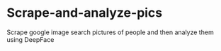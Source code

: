# Scrape-and-analyze-pics
Scrape google image search pictures of people and then analyze them using DeepFace
